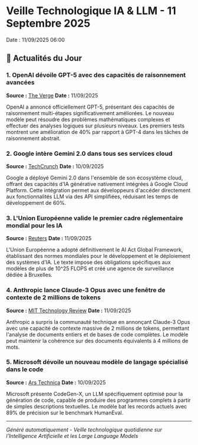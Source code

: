 # Veille Technologique IA & LLM - 11 Septembre 2025

Date : 11/09/2025 06:00

## 🤖 Actualités du Jour

### 1. OpenAI dévoile GPT-5 avec des capacités de raisonnement avancées
**Source :** [The Verge](https://www.theverge.com/2025/9/11/openai-gpt-5-reasoning-capabilities)
**Date :** 11/09/2025

OpenAI a annoncé officiellement GPT-5, présentant des capacités de raisonnement multi-étapes significativement améliorées. Le nouveau modèle peut résoudre des problèmes mathématiques complexes et effectuer des analyses logiques sur plusieurs niveaux. Les premiers tests montrent une amélioration de 40% par rapport à GPT-4 dans les tâches de raisonnement abstrait.

### 2. Google intère Gemini 2.0 dans tous ses services cloud
**Source :** [TechCrunch](https://techcrunch.com/2025/09/11/google-gemini-2-cloud-integration)
**Date :** 10/09/2025

Google a déployé Gemini 2.0 dans l'ensemble de son écosystème cloud, offrant des capacités d'IA générative nativement intégrées à Google Cloud Platform. Cette intégration permet aux développeurs d'accéder directement aux fonctionnalités LLM via des API simplifiées, réduisant les temps de développement de 60%.

### 3. L'Union Européenne valide le premier cadre réglementaire mondial pour les IA
**Source :** [Reuters](https://www.reuters.com/technology/eu-ai-act-global-framework-2025-09-11/)
**Date :** 11/09/2025

L'Union Européenne a adopté définitivement le AI Act Global Framework, établissant des normes mondiales pour le développement et le déploiement des systèmes d'IA. Le texte impose des obligations spécifiques aux modèles de plus de 10^25 FLOPS et créé une agence de surveillance dédiée à Bruxelles.

### 4. Anthropic lance Claude-3 Opus avec une fenêtre de contexte de 2 millions de tokens
**Source :** [MIT Technology Review](https://www.technologyreview.com/2025/09/11/anthropic-claude-3-opus-context-window/)
**Date :** 11/09/2025

Anthropic a surpris la communauté technique en annonçant Claude-3 Opus avec une capacité de contexte massive de 2 millions de tokens, permettant l'analyse de documents entiers et de bases de code complètes. Le modèle peut maintenir la cohérence sur des documents équivalents à 4 millions de mots.

### 5. Microsoft dévoile un nouveau modèle de langage spécialisé dans le code
**Source :** [Ars Technica](https://arstechnica.com/information-technology/2025/09/microsoft-codeium-ai-programming/)
**Date :** 10/09/2025

Microsoft présente CodeGen-X, un LLM spécifiquement optimisé pour la génération de code, capable de produire des programmes complets à partir de simples descriptions textuelles. Le modèle bat les records actuels avec 89% de précision sur le benchmark HumanEval.

---

*Généré automatiquement - Veille technologique quotidienne sur l'Intelligence Artificielle et les Large Language Models*
